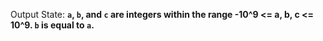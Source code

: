 Output State: **`a`, `b`, and `c` are integers within the range -10^9 <= a, b, c <= 10^9. `b` is equal to `a`.**